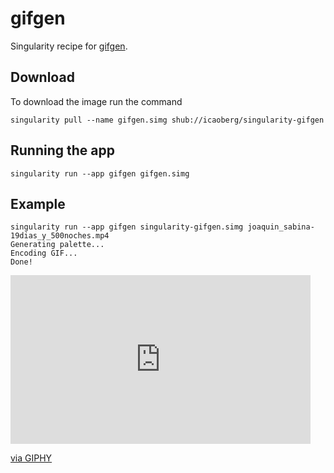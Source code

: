 # gifgen
Singularity recipe for [gifgen](https://github.com/lukechilds/gifgen).

## Download
To download the image run the command

```
singularity pull --name gifgen.simg shub://icaoberg/singularity-gifgen
```

## Running the app
```
singularity run --app gifgen gifgen.simg
```

## Example
```
singularity run --app gifgen singularity-gifgen.simg joaquin_sabina-19dias_y_500noches.mp4
Generating palette...
Encoding GIF...
Done!
```

<div>
<iframe src="https://giphy.com/embed/46zP0XifWgQGFpi8fU?video=0" width="480" height="270" frameBorder="0" class="giphy-embed" allowFullScreen></iframe><p><a href="https://giphy.com/gifs/46zP0XifWgQGFpi8fU">via GIPHY</a></p>
</div>
